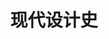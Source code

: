 ---
pageName: examination
title: 现代设计史
period: 2019年10月
courseID: "05424"
description: 注意事项：<br />1. 本试卷分为两部分，第一部分为选择题，第二部分为非选择题。<br />2. 应考者必须按试题顺序在答题卡指定位置上作答，答在试卷上无效。<br />3. 涂写部分、画图部分必须使用2B铅笔，书写部分必须使用黑色字迹签字笔。
sections:
  - title: 选择题
    topics: 
      - title: 单项选择题：本大题共 20 小题，每小题 1 分，共 20 分。在每小题列出的备选项中只有一项是最符合题目要求的，请将其选出。
        questions: 
          - title: 第二次世界大战爆发，使得大量欧洲设计家流亡到
            type: radio
            options:
              - answer: 英国
                isTrue: false
              - answer: 美国
                isTrue: true
              - answer: 德国
                isTrue: false
              - answer: 俄国
                isTrue: false
          - title: 1851 年英国伦敦世博会“水晶宫”的设计者是
            type: radio
            options:
              - answer: 莫里斯
                isTrue: false
              - answer: 阿尔伯特
                isTrue: false
              - answer: 帕克斯顿
                isTrue: true
              - answer: 贝聿铭
                isTrue: false
          - title: 工艺美术运动最主要的设计师代表人物是
            type: radio
            options:
              - answer: 莫里斯
                isTrue: true
              - answer: 马金托什
                isTrue: false
              - answer: 贝伦斯
                isTrue: false
              - answer: 贝聿铭
                isTrue: false
          - title: 属于英国工艺美术运动的设计集体之一的是
            type: radio
            options:
              - answer: 现代之家
                isTrue: false
              - answer: 手工艺行会
                isTrue: true
              - answer: 孟菲斯
                isTrue: false
              - answer: 六人集团
                isTrue: false
          - title: 新艺术运动产生的时间是
            type: radio
            options:
              - answer: 18世纪末、19世纪初
                isTrue: false
              - answer: 19世纪下半叶
                isTrue: false
              - answer: 19世纪末、20世纪初
                isTrue: true
              - answer: 20世纪下半叶
                isTrue: false
          - title: 在奥地利的维也纳，新艺术运动又被称为
            type: radio
            options:
              - answer: 工艺美术
                isTrue: false
              - answer: 青年风格
                isTrue: false
              - answer: 装饰艺术
                isTrue: false
              - answer: 分离派
                isTrue: true
          - title: “装饰艺术”运动最早源于
            type: radio
            options:
              - answer: 法国
                isTrue: true
              - answer: 英国
                isTrue: false
              - answer: 德国
                isTrue: false
              - answer: 美国
                isTrue: false
          - title: 现代主义设计是 20 世纪 20 年代前后从什么设计发展起来的？
            type: radio
            options:
              - answer: 家具设计
                isTrue: false
              - answer: 工业设计
                isTrue: false
              - answer: 建筑设计
                isTrue: true
              - answer: 平面设计
                isTrue: false
          - title: 1907 年和贝伦斯共同成立了德国第一个设计组织——“德国工业同盟”的人物是
            type: radio
            options:
              - answer: 脑曼
                isTrue: false
              - answer: 包罗
                isTrue: false
              - answer: 珀尔齐希
                isTrue: false
              - answer: 穆特修斯
                isTrue: true
          - title: 提出“少则多”理念的设计师是
            type: radio
            options:
              - answer: 德莱佛斯
                isTrue: false
              - answer: 罗维
                isTrue: false
              - answer: 米斯
                isTrue: true
              - answer: 盖迪斯
                isTrue: false
          - title: 包豪斯的第一任校长是
            type: radio
            options:
              - answer: 格罗佩斯
                isTrue: true
              - answer: 汉斯·迈耶
                isTrue: false
              - answer: 米斯
                isTrue: false
              - answer: 依顿
                isTrue: false
          - title: 具有高科技风格的建筑是
            type: radio
            options:
              - answer: 朗香教堂
                isTrue: false
              - answer: 新精神宫
                isTrue: false
              - answer: 母亲住宅
                isTrue: false
              - answer: 法国蓬皮杜文化艺术中心
                isTrue: true
          - title: 《地平线》的作者是
            type: radio
            options:
              - answer: 赖特
                isTrue: false
              - answer: 盖迪斯
                isTrue: true
              - answer: 科布西耶
                isTrue: false
              - answer: 拉斯金
                isTrue: false
          - title: 战后设计在新技术、新材料上的一个重大转折是什么取代金属材料，成为主要的产品用材？
            type: radio
            options:
              - answer: 合成板材
                isTrue: false
              - answer: 塑料
                isTrue: true
              - answer: 合成纤维
                isTrue: false
              - answer: 合成橡胶
                isTrue: false
          - title: 人体工程学的宗旨是
            type: radio
            options:
              - answer: 研究人与人造产品之间的协调问题
                isTrue: true
              - answer: 人与人之间的协调问题
                isTrue: false
              - answer: 产品与产品之间的协调问题
                isTrue: false
              - answer: 人体各部位之间的协调问题
                isTrue: false
          - title: “波普”设计运动源于
            type: radio
            options:
              - answer: 美国
                isTrue: false
              - answer: 德国
                isTrue: false
              - answer: 中国
                isTrue: false
              - answer: 英国
                isTrue: true
          - title: 斯堪的纳维亚地区最早进入现代设计阶段的国家是
            type: radio
            options:
              - answer: 挪威
                isTrue: false
              - answer: 丹麦
                isTrue: false
              - answer: 芬兰
                isTrue: true
              - answer: 瑞典
                isTrue: false
          - title: 德国设计从提倡科学和艺术的结合转向单纯的科学立场，该转折开始于
            type: radio
            options:
              - answer: 包豪斯设计学院
                isTrue: false
              - answer: 魏玛设计学院
                isTrue: false
              - answer: 乌尔姆设计学院
                isTrue: true
              - answer: 迪索设计学院
                isTrue: false
          - title: 最早在建筑上提出比较明确的后现代主义主张的是
            type: radio
            options:
              - answer: 斯坦恩
                isTrue: false
              - answer: 格利夫斯
                isTrue: false
              - answer: 穆尔
                isTrue: false
              - answer: 温图利
                isTrue: true
          - title: 1900—1904 年期间巴黎地铁入口的设计者是
            type: radio
            options:
              - answer: 穆特修斯
                isTrue: false
              - answer: 莫里斯
                isTrue: false
              - answer: 基马德
                isTrue: true
              - answer: 费尔德
                isTrue: false
  - title: 非选择题
    topics: 
      - title: 填空题：本大题共10空，每空1分，共10分。
        questions: 
          - title: 马克穆多是________运动晚期和________运动的开创人物，起着承上启下的作用。
            type: text
            answer: 工艺美术|新艺术
          - title: “好莱坞”风格是________运动在________国发展出来的。
            type: text
            answer: 装饰艺术|美国
          - title: 贝伦斯雇佣并培养的著名设计师有________、米斯、________。
            type: text
            answer: 沃尔特·格罗皮乌斯|勒·柯布西耶
          - title: 米斯在纽约设计的________大厦、以及意大利设计师庞蒂在米兰设计的________大厦，成为国际主义建筑的典范，影响了全世界。
            type: text
            answer: 西格莱姆|皮瑞利
          - title: 1972 年普鲁蒂艾戈住宅拆毁，理论家詹克斯把这个时刻定义为________设计的结束，________设计的诞生。
            type: text
            answer: 现代主义|后现代主义
      - title: 判断改错题：本大题共 5 小题，每小题 4 分，共 20 分。判断下列各题划线处的正误，在“答题卡”的试题序号后，正确的划上 “√”，错误的划上 “X”，并改正划线处的错误。
        questions: 
          - title: 第一届世界博览会是 1851 年<u>美国</u>主办的。
            type: yesOrNo
            isTrue: false
            answer: 美国改成英国
          - title: 二战后<u>德国</u>成立了乌尔姆设计学院。
            type: yesOrNo
            isTrue: true
            answer: 
          - title: <u>德国工业同盟</u>为德国工业化发展起了积极的指导作用。
            type: yesOrNo
            isTrue: true
            answer: 
          - title: 装饰主义运动的发起国家是<u>英国</u>。
            type: yesOrNo
            isTrue: false
            answer: 英国改为法国
          - title: 意大利激进设计运动当仁不让的领袖人物是<u>庞蒂</u>。
            type: yesOrNo
            isTrue: false
            answer: 庞蒂改为索扎斯
      - title: 简答题：本大题共 5 小题，每小题 6 分，共 30 分。
        questions: 
          - title: 简述工艺美术运动中重要建筑“红屋”的建筑特征及作用。
            type: textarea
            answer: “红屋”的建筑特征：非对称性的、功能良好的，同时完全没有表面粉饰，采用单纯的红砖，既是建筑材料，也是装饰构思，建筑结构完全裸露。同时采用了不少哥特式建筑的细节特点，比如塔楼、尖拱入口等等，具有民间建筑和中世纪建筑的典雅、美观，并因其反对追逐时髦的维多利亚风格的设计特点广受好评。“红屋”的建筑外观和内部用品设计，为一种新风格的奠立打下了基础，那就是1860年前后在英国展开的“工艺美术”运动风格。
          - title: 简述索扎斯的设计风格。
            type: textarea
            answer: 索扎斯反对国际主义设计标准化导致的非个人倾向，他寻求的是自我的、个人的、表现的、精神的设计道路，而反对的是工业化的、集体的、标准化的、物质主义的设计主流。因此，称他的设计为“反设计”是很恰当的，是意大利“激进设计”运动的领军人物。
          - title: 简述罗维的设计原则。
            type: textarea
            answer: 外形简练，典雅美观，使用方便，容易维修和保养，尽量通过产品的形状来表达使用功能。
          - title: 简述新艺术运动的设计派别与各自特点。
            type: textarea
            answer: （1）曲线派：生动的，起伏绵延的，带有一种音乐中切分音的韵律。<br/>（2）直线派：矜持的以直线为主，将强而有力的直线型结构框架当作装饰的一个重要组成因素。
          - title: 简述包豪斯。
            type: textarea
            answer: 包豪斯经历过三任校长，格罗皮乌斯（1919——1927）、汉斯·迈耶（1927——1930）和密斯·凡·德·罗（1931——1933），因而也形成了三个非常不同的发展阶段：（1 分）<br />（1）格罗皮乌斯的理想主义；（2 分）<br />（2）汉斯·迈耶的共产主义；（2 分）<br />（3）密斯·凡·德·罗的实用主义。（2 分）
      - title: 论述题：本大题共 2 小题，每小题 10 分，共 20 分。
        questions: 
          - title: 论述意大利设计的特点。
            type: textarea
            answer: （1）设计是一种意识形态：设计在意大利更是一种文化，本身就具有承上启下的文脉内涵，是文化的组成部分，又是哲学，也是一种意识形态。<br/>（2）设计具有强烈的艺术性：意大利的设计具有很强的艺术感，作品总是展示出一种游移于艺术品和实用品之间的特点。意大利人对待设计的态度，更多是从艺术角度切入。<br/>（3）设计理论界力量雄厚：意大利的设计评论界在战前就已经成形，以建筑和设计为主题的《多姆斯》杂志创刊于1928年，战后更成为设计发展的一个重要支撑力量。艺术史专家卡罗·阿甘、基罗·多福尔斯、翁贝托·埃可等人都是比较重要的设计评论家，他们形成了意大利语的评论中坚，对于设计的信息传播、评论标准的建立、价值观的公正导向等方面都起到重要的作用。1953年，意大利出版了新的设计期刊《机械文明》，这本杂志是当时意大利设计理论重要的平台，把设计和其他文化研究联系起来。<br/>（4）设计师与企业的密切合作：汽车公司菲亚特和乔吉托·乔治亚罗、打字机公司奥利维蒂和马赛罗·尼佐里、家用电器公司扎努西和基诺·瓦利、灯具公司佛洛斯和著名的卡斯提格里奥尼兄弟，、塑料制品公司卡特里和安娜·卡斯特里·费里丽、家具公司卡西那和玛利奥·贝里尼等一系列现代设计大师、家居用品公司阿列西和艾托尔·索扎斯等等，都是突出的例子，这些企业在自身发展的过程中，都对设计表现出高度的重视，并与重要的设计师建立起密切的合作关系。以至于人们只要在产品上看到“Made in Italy”的字样，本能地会相信它的设计和制作都是高水准的。意大利企业与设计师之间这种紧密的结合，是意大利产品称雄国际市场的重要原因。<br/>（5）设计师们特殊的教育背景：大多数设计师的“设计”技能都是自学得来的，他们的教育背景有建筑、工程、视觉艺术，有些人是飞机工程师，有些人是赛车驾驶员，却偏偏鲜少有从“设计学院”毕业的。这是因为，意大利高等院校里的“设计”学科，直到1980年代才正式确立。因此，意大利的设计师往往很容易跨界。
          - title: 列举三位后现代主义运动中的主要人物及其成就。
            type: textarea
            answer: （1）文丘里，著写了后现代主义建筑的重要理论著作《建筑的复杂性和矛盾性》，最早在建筑上提出后现代主义看法；提出“少就是乏味”的看法；利用历史建筑符号，以戏谑、游戏的方式为其母亲设计和建造的住宅——文丘里住宅，是具有完整后现代主义特征的最早建筑。<br/>（2）格里夫斯，善于将历史风格与现代艺术元素结合起来，善于将知识分子的阳春白雪和普罗大众的通俗文化融合起来，在调侃、诙谐中不失优雅，曾获得150多个设计奖，设计了波特兰市政服务大楼。<br/>（3）艾托尔·索扎斯是意大利最炫目的后现代主义设计家，是意大利“激进设计”运动的重要代表人物；创建了“孟菲斯”集团，掀起了意大利后现代主义设计的新浪潮，“孟菲斯”设计集团成为建筑上的后现代运动之外最大规模的后现代设计中心，具有广泛的国际性影响；并设计了设计的奥利维蒂“瓦兰丁”打字机。
---